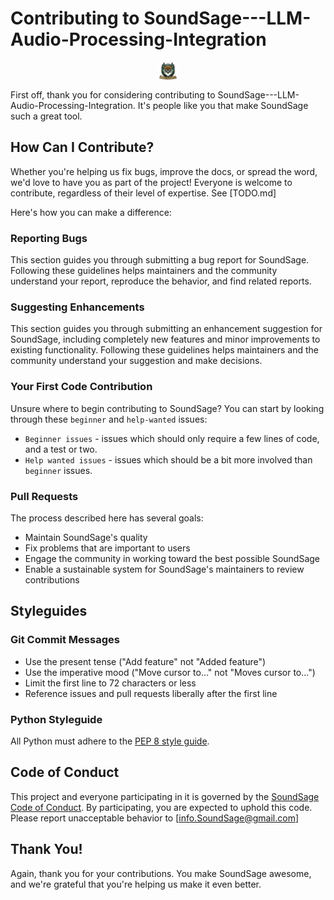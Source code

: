 # Contributing to SoundSage---LLM-Audio-Processing-Integration

<div style="text-align: center;">
    <img
      src="SoundSage-LLM Integration/LOGO.png"
      alt="SoundSage Logo"
      title="SoundSage Logo"
      style="display: block; margin: 0 auto; max-width: 30px; width: 10%;">
</div>

First off, thank you for considering contributing to SoundSage---LLM-Audio-Processing-Integration. It's people like you that make SoundSage such a great tool.

## How Can I Contribute?

Whether you're helping us fix bugs, improve the docs, or spread the word, we'd love to have you as part of the project! Everyone is welcome to contribute, regardless of their level of expertise. See [TODO.md]

Here's how you can make a difference:

### Reporting Bugs

This section guides you through submitting a bug report for SoundSage. Following these guidelines helps maintainers and the community understand your report, reproduce the behavior, and find related reports.

### Suggesting Enhancements

This section guides you through submitting an enhancement suggestion for SoundSage, including completely new features and minor improvements to existing functionality. Following these guidelines helps maintainers and the community understand your suggestion and make decisions.

### Your First Code Contribution

Unsure where to begin contributing to SoundSage? You can start by looking through these `beginner` and `help-wanted` issues:

- `Beginner issues` - issues which should only require a few lines of code, and a test or two.
- `Help wanted issues` - issues which should be a bit more involved than `beginner` issues.

### Pull Requests

The process described here has several goals:

- Maintain SoundSage's quality
- Fix problems that are important to users
- Engage the community in working toward the best possible SoundSage
- Enable a sustainable system for SoundSage's maintainers to review contributions

## Styleguides

### Git Commit Messages

- Use the present tense ("Add feature" not "Added feature")
- Use the imperative mood ("Move cursor to..." not "Moves cursor to...")
- Limit the first line to 72 characters or less
- Reference issues and pull requests liberally after the first line

### Python Styleguide

All Python must adhere to the [PEP 8 style guide](https://www.python.org/dev/peps/pep-0008/).

## Code of Conduct

This project and everyone participating in it is governed by the [SoundSage Code of Conduct](CODE_OF_CONDUCT.md). By participating, you are expected to uphold this code. Please report unacceptable behavior to [info.SoundSage@gmail.com]

## Thank You!

Again, thank you for your contributions. You make SoundSage awesome, and we're grateful that you're helping us make it even better.
